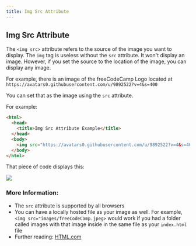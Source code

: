 ```yaml
---
title: Img Src Attribute
---
```

## Img Src Attribute
The `<img src>` attribute refers to the source of the image you want to display. The `img` tag is useless without the `src` attribute. It won't display an image. However, if you set the source to the location of the image, you can display any image.

For example, there is an image of the freeCodeCamp Logo located at `https://avatars0.githubusercontent.com/u/9892522?v=4&s=400`

You can set that as the image using the `src` attribute.

For example:

```html
<html>
  <head>
    <title>Img Src Attribute Example</title>
  </head>
  <body>
    <img src="https://avatars0.githubusercontent.com/u/9892522?v=4&s=400">
  </body>
</html>
```

That piece of code displays this:

![](https://avatars0.githubusercontent.com/u/9892522?v=4&s=400?raw=true)

### More Information:
- The `src` attribute is supported by all browsers
- You can have a locally hosted file as your image as well. For example, `<img src="images/freeCodeCamp.jpeg>` would work if you had a folder called images with that image inside in the same file as your `index.html` file
- Further reading: [HTML.com](https://html.com/attributes/img-src/)

